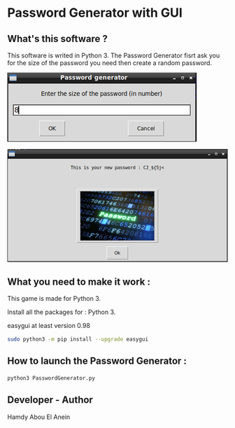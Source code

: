 # Password Generator with GUI

## What's this software ?  

This software is writed in Python 3. The Password Generator fisrt ask you for the size of the password you need then create a random password.  

![Screenshot](screenshot.png)  


![Screenshot](screenshot1.png)



## What you need to make it work :

This game is made for Python 3.  

Install all the packages for : Python 3.  

easygui at least version 0.98  

```sh
sudo python3 -m pip install --upgrade easygui  
```  

## How to launch the Password Generator :

```sh
python3 PasswordGenerator.py
```


## Developer - Author

Hamdy Abou El Anein

